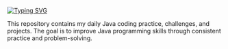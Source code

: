 [![Typing SVG](https://readme-typing-svg.demolab.com?font=Fira+Code&pause=1000&color=FF59F4&background=FFFFFF00&center=true&vCenter=true&width=435&lines=Daily+Java+Codes%3A)](https://git.io/typing-svg)

This repository contains my daily Java coding practice, challenges, and projects.
The goal is to improve Java programming skills through consistent practice and problem-solving.